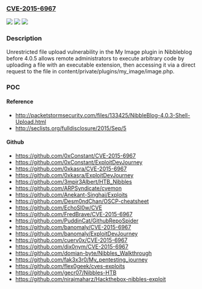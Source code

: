 ### [CVE-2015-6967](https://cve.mitre.org/cgi-bin/cvename.cgi?name=CVE-2015-6967)
![](https://img.shields.io/static/v1?label=Product&message=n%2Fa&color=blue)
![](https://img.shields.io/static/v1?label=Version&message=n%2Fa&color=blue)
![](https://img.shields.io/static/v1?label=Vulnerability&message=n%2Fa&color=brighgreen)

### Description

Unrestricted file upload vulnerability in the My Image plugin in Nibbleblog before 4.0.5 allows remote administrators to execute arbitrary code by uploading a file with an executable extension, then accessing it via a direct request to the file in content/private/plugins/my_image/image.php.

### POC

#### Reference
- http://packetstormsecurity.com/files/133425/NibbleBlog-4.0.3-Shell-Upload.html
- http://seclists.org/fulldisclosure/2015/Sep/5

#### Github
- https://github.com/0xConstant/CVE-2015-6967
- https://github.com/0xConstant/ExploitDevJourney
- https://github.com/0xkasra/CVE-2015-6967
- https://github.com/0xkasra/ExploitDevJourney
- https://github.com/3mpir3Albert/HTB_Nibbles
- https://github.com/ARPSyndicate/cvemon
- https://github.com/Anekant-Singhai/Exploits
- https://github.com/Desm0ndChan/OSCP-cheatsheet
- https://github.com/EchoSl0w/CVE
- https://github.com/FredBrave/CVE-2015-6967
- https://github.com/PuddinCat/GithubRepoSpider
- https://github.com/banomaly/CVE-2015-6967
- https://github.com/banomaly/ExploitDevJourney
- https://github.com/cuerv0x/CVE-2015-6967
- https://github.com/dix0nym/CVE-2015-6967
- https://github.com/domian-byte/Nibbles_Walkthrough
- https://github.com/fak3x3r0/My_pentesting_journey
- https://github.com/flex0geek/cves-exploits
- https://github.com/gecr07/Nibbles-HTB
- https://github.com/nirajmaharz/Hackthebox-nibbles-exploit

